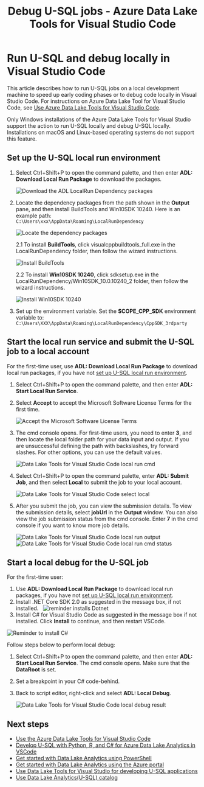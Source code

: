 ﻿---
title: Debug U-SQL jobs - Azure Data Lake Tools for Visual Studio Code
description: Learn how to use Azure Data Lake Tools for Visual Studio Code to run and debug U-SQL jobs locally.
ms.service: data-lake-analytics
ms.reviewer: jasonh
ms.topic: how-to
ms.date: 07/14/2017
---
# Run U-SQL and debug locally in Visual Studio Code
This article describes how to run U-SQL jobs on a local development machine to speed up early coding phases or to debug code locally in Visual Studio Code. For instructions on Azure Data Lake Tool for Visual Studio Code, see [Use Azure Data Lake Tools for Visual Studio Code](data-lake-analytics-data-lake-tools-for-vscode.md).

Only Windows installations of the Azure Data Lake Tools for Visual Studio support the action to run U-SQL locally and debug U-SQL locally. Installations on macOS and Linux-based operating systems do not support this feature.

## Set up the U-SQL local run environment

1. Select Ctrl+Shift+P to open the command palette, and then enter **ADL: Download Local Run Package** to download the packages.  

   ![Download the ADL LocalRun Dependency packages](./media/data-lake-analytics-data-lake-tools-for-vscode-local-run-and-debug/downloadtheadllocalrunpackage.png)

2. Locate the dependency packages from the path shown in the **Output** pane, and then install BuildTools and Win10SDK 10240. Here is an example path:  
`C:\Users\xxx\AppData\Roaming\LocalRunDependency` 

   ![Locate the dependency packages](./media/data-lake-analytics-data-lake-tools-for-vscode-local-run-and-debug/LocateDependencyPath.png)

   2.1 To install **BuildTools**, click visualcppbuildtools_full.exe in the LocalRunDependency folder, then follow the wizard instructions.   

    ![Install BuildTools](./media/data-lake-analytics-data-lake-tools-for-vscode-local-run-and-debug/InstallBuildTools.png)

   2.2 To install **Win10SDK 10240**, click sdksetup.exe in the LocalRunDependency/Win10SDK_10.0.10240_2 folder, then follow the wizard instructions.  

    ![Install Win10SDK 10240](./media/data-lake-analytics-data-lake-tools-for-vscode-local-run-and-debug/InstallWin10SDK.png)

3. Set up the environment variable. Set the **SCOPE_CPP_SDK** environment variable to:  
`C:\Users\XXX\AppData\Roaming\LocalRunDependency\CppSDK_3rdparty`  


## Start the local run service and submit the U-SQL job to a local account 
For the first-time user, use **ADL: Download Local Run Package** to download local run packages, if you have not [set up U-SQL local run environment](#set-up-the-u-sql-local-run-environment).

1. Select Ctrl+Shift+P to open the command palette, and then enter **ADL: Start Local Run Service**.   
2. Select **Accept** to accept the Microsoft Software License Terms for the first time. 

   ![Accept the Microsoft Software License Terms](./media/data-lake-analytics-data-lake-tools-for-vscode-local-run-and-debug/AcceptEULA.png)   
3. The cmd console opens. For first-time users, you need to enter **3**, and then locate the local folder path for your data input and output. If you are unsuccessful defining the path with backslashes, try forward slashes. For other options, you can use the default values.

   ![Data Lake Tools for Visual Studio Code local run cmd](./media/data-lake-analytics-data-lake-tools-for-vscode-local-run-and-debug/data-lake-tools-for-vscode-local-run-cmd.png)
4. Select Ctrl+Shift+P to open the command palette, enter **ADL: Submit Job**, and then select **Local** to submit the job to your local account.

   ![Data Lake Tools for Visual Studio Code select local](./media/data-lake-analytics-data-lake-tools-for-vscode-local-run-and-debug/data-lake-tools-for-vscode-select-local.png)
5. After you submit the job, you can view the submission details. To view the submission details, select **jobUrl** in the **Output** window. You can also view the job submission status from the cmd console. Enter **7** in the cmd console if you want to know more job details.

   ![Data Lake Tools for Visual Studio Code local run output](./media/data-lake-analytics-data-lake-tools-for-vscode-local-run-and-debug/data-lake-tools-for-vscode-local-run-result.png)
   ![Data Lake Tools for Visual Studio Code local run cmd status](./media/data-lake-analytics-data-lake-tools-for-vscode-local-run-and-debug/data-lake-tools-for-vscode-localrun-cmd-status.png) 


## Start a local debug for the U-SQL job  
For the first-time user:

1. Use **ADL: Download Local Run Package** to download local run packages, if you have not [set up U-SQL local run environment](#set-up-the-u-sql-local-run-environment).
2. Install .NET Core SDK 2.0 as suggested in the message box, if not installed.
 
  ![reminder installs Dotnet](./media/data-lake-analytics-data-lake-tools-for-vscode-local-run-and-debug/remind-install-dotnet.png)
3. Install C# for Visual Studio Code as suggested in the message box if not installed. Click **Install** to continue, and then restart VSCode.

![Reminder to install C#](./media/data-lake-analytics-data-lake-tools-for-vscode-local-run-and-debug/install-csharp.png)

Follow steps below to perform local debug:
  
1. Select Ctrl+Shift+P to open the command palette, and then enter **ADL: Start Local Run Service**. The cmd console opens. Make sure that the **DataRoot** is set.
2. Set a breakpoint in your C# code-behind.
3. Back to script editor, right-click and select **ADL: Local Debug**.
    
   ![Data Lake Tools for Visual Studio Code local debug result](./media/data-lake-analytics-data-lake-tools-for-vscode-local-run-and-debug/data-lake-tools-for-vscode-local-debug-result.png)


## Next steps
* [Use the Azure Data Lake Tools for Visual Studio Code](data-lake-analytics-data-lake-tools-for-vscode.md)
* [Develop U-SQL with Python, R, and C# for Azure Data Lake Analytics in VSCode](data-lake-analytics-u-sql-develop-with-python-r-csharp-in-vscode.md)
* [Get started with Data Lake Analytics using PowerShell](data-lake-analytics-get-started-powershell.md)
* [Get started with Data Lake Analytics using the Azure portal](data-lake-analytics-get-started-portal.md)
* [Use Data Lake Tools for Visual Studio for developing U-SQL applications](data-lake-analytics-data-lake-tools-get-started.md)
* [Use Data Lake Analytics(U-SQL) catalog](./data-lake-analytics-u-sql-get-started.md)
